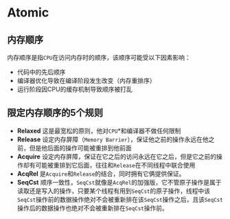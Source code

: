 # Atomic

## 内存顺序

内存顺序是指`CPU`在访问内存时的顺序，该顺序可能受以下因素影响：

* 代码中的先后顺序
* 编译器优化导致在编译阶段发生改变（内存重排序）
* 运行阶段因CPU的缓存机制导致顺序被打乱

## 限定内存顺序的5个规则

* **Relaxed** 这是最宽松的原则，他对`CPU`*和编译器不做任何限制
* **Release** 设定内存屏障（`Memory Barrier`），保证他之前的操作永远在他之前，但是他后面的操作可能被重排到他前面
* **Acquire** 设定内存屏障，保证在它之后的访问永远在它之后，但是它之前的操作却有可能被重排到它后面，往往和`Release`在不同线程中联合使用
* **AcqRel** 是`Acquire`和`Release`的结合，同时拥有它俩提供保证。
* **SeqCst** 顺序一致性，`SeqCst`就像是`AcqRel`的加强版，它不管原子操作是属于读取还是写入的操作，只要某个线程有用到`SeqCst`的原子操作，线程中该`SeqCst`操作前的数据操作绝对不会被重新排在该`SeqCst`操作之后，且该`SeqCst`操作后的数据操作也绝对不会被重新排在`SeqCst`操作前。
